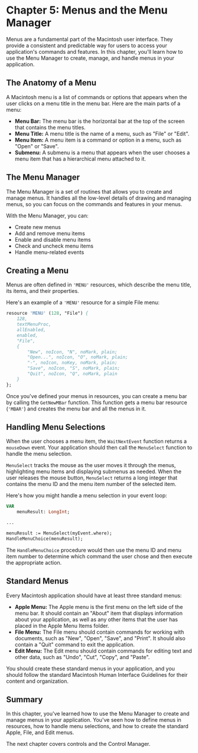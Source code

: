 # Chapter 5: Menus and the Menu Manager

Menus are a fundamental part of the Macintosh user interface. They provide a consistent and predictable way for users to access your application's commands and features. In this chapter, you'll learn how to use the Menu Manager to create, manage, and handle menus in your application.

## The Anatomy of a Menu

A Macintosh menu is a list of commands or options that appears when the user clicks on a menu title in the menu bar. Here are the main parts of a menu:

*   **Menu Bar:** The menu bar is the horizontal bar at the top of the screen that contains the menu titles.
*   **Menu Title:** A menu title is the name of a menu, such as "File" or "Edit".
*   **Menu Item:** A menu item is a command or option in a menu, such as "Open" or "Save".
*   **Submenu:** A submenu is a menu that appears when the user chooses a menu item that has a hierarchical menu attached to it.

## The Menu Manager

The Menu Manager is a set of routines that allows you to create and manage menus. It handles all the low-level details of drawing and managing menus, so you can focus on the commands and features in your menus.

With the Menu Manager, you can:

*   Create new menus
*   Add and remove menu items
*   Enable and disable menu items
*   Check and uncheck menu items
*   Handle menu-related events

## Creating a Menu

Menus are often defined in `'MENU'` resources, which describe the menu title, its items, and their properties.

Here's an example of a `'MENU'` resource for a simple File menu:

```pascal
resource 'MENU' (128, "File") {
    128,
    textMenuProc,
    allEnabled,
    enabled,
    "File",
    {
        "New", noIcon, "N", noMark, plain;
        "Open...", noIcon, "O", noMark, plain;
        "-", noIcon, noKey, noMark, plain;
        "Save", noIcon, "S", noMark, plain;
        "Quit", noIcon, "Q", noMark, plain
    }
};
```

Once you've defined your menus in resources, you can create a menu bar by calling the `GetNewMBar` function. This function gets a menu bar resource (`'MBAR'`) and creates the menu bar and all the menus in it.

## Handling Menu Selections

When the user chooses a menu item, the `WaitNextEvent` function returns a `mouseDown` event. Your application should then call the `MenuSelect` function to handle the menu selection.

`MenuSelect` tracks the mouse as the user moves it through the menus, highlighting menu items and displaying submenus as needed. When the user releases the mouse button, `MenuSelect` returns a long integer that contains the menu ID and the menu item number of the selected item.

Here's how you might handle a menu selection in your event loop:

```pascal
VAR
    menuResult: LongInt;

...

menuResult := MenuSelect(myEvent.where);
HandleMenuChoice(menuResult);
```

The `HandleMenuChoice` procedure would then use the menu ID and menu item number to determine which command the user chose and then execute the appropriate action.

## Standard Menus

Every Macintosh application should have at least three standard menus:

*   **Apple Menu:** The Apple menu is the first menu on the left side of the menu bar. It should contain an "About" item that displays information about your application, as well as any other items that the user has placed in the Apple Menu Items folder.
*   **File Menu:** The File menu should contain commands for working with documents, such as "New", "Open", "Save", and "Print". It should also contain a "Quit" command to exit the application.
*   **Edit Menu:** The Edit menu should contain commands for editing text and other data, such as "Undo", "Cut", "Copy", and "Paste".

You should create these standard menus in your application, and you should follow the standard Macintosh Human Interface Guidelines for their content and organization.

## Summary

In this chapter, you've learned how to use the Menu Manager to create and manage menus in your application. You've seen how to define menus in resources, how to handle menu selections, and how to create the standard Apple, File, and Edit menus.

The next chapter covers controls and the Control Manager.
